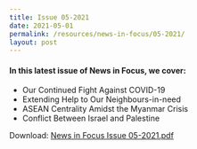 ```yaml
---
title: Issue 05-2021
date: 2021-05-01
permalink: /resources/news-in-focus/05-2021/
layout: post
---
```

#### In this latest issue of News in Focus, we cover:

*	Our Continued Fight Against COVID-19
*	Extending Help to Our Neighbours-in-need
*	ASEAN Centrality Amidst the Myanmar Crisis
*	Conflict Between Israel and Palestine



Download:
[News in Focus Issue 05-2021.pdf](/files/news-in-focus/2021/News%20In%20Focus%2005-2021.pdf)